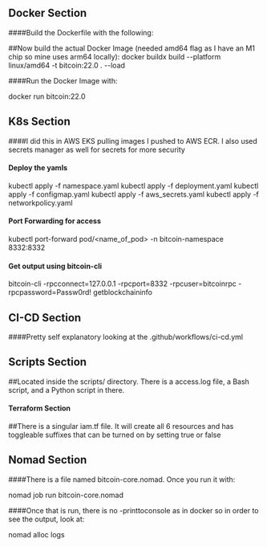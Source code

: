 
## Docker Section

####Build the Dockerfile with the following:

##Now build the actual Docker Image (needed amd64 flag as I have an M1 chip so mine uses arm64 locally):
docker buildx build --platform linux/amd64 -t bitcoin:22.0 . --load


####Run the Docker Image with:

docker run bitcoin:22.0



## K8s Section 

####I did this in AWS EKS pulling images I pushed to AWS ECR. I also used secrets manager as well for secrets for more security

#### Deploy the yamls
kubectl apply -f namespace.yaml
kubectl apply -f deployment.yaml
kubectl apply -f configmap.yaml
kubectl apply -f aws_secrets.yaml
kubectl apply -f networkpolicy.yaml


#### Port Forwarding for access
kubectl port-forward pod/<name_of_pod> -n bitcoin-namespace 8332:8332

#### Get output using bitcoin-cli
bitcoin-cli -rpcconnect=127.0.0.1 -rpcport=8332 -rpcuser=bitcoinrpc -rpcpassword=Passw0rd! getblockchaininfo



## CI-CD Section


####Pretty self explanatory looking at the .github/workflows/ci-cd.yml


## Scripts Section

##Located inside the scripts/ directory. There is a access.log file, a Bash script, and a Python script in there.




#### Terraform Section ####

##There is a singular iam.tf file. It will create all 6 resources and has toggleable suffixes that can be turned on by setting true or false



## Nomad Section 


####There is a file named bitcoin-core.nomad. Once you run it with:

nomad job run bitcoin-core.nomad

####Once that is run, there is no -printtoconsole as in docker so in order to see the output, look at:

nomad alloc logs <allocation-id>



